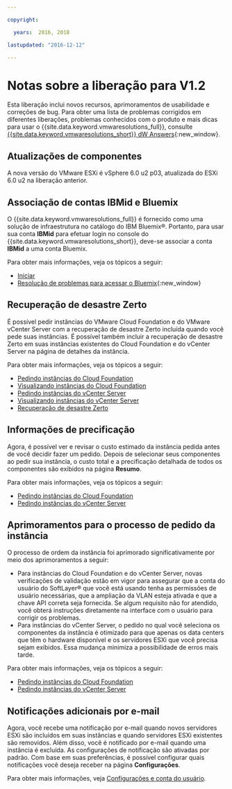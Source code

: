 ```yaml
---

copyright:

  years:  2016, 2018

lastupdated: "2016-12-12"

---
```


# Notas sobre a liberação para V1.2

Esta liberação inclui novos recursos, aprimoramentos de usabilidade e correções de bug. Para obter uma lista de problemas corrigidos em diferentes liberações, problemas conhecidos com o produto e mais dicas para usar o {{site.data.keyword.vmwaresolutions_full}}, consulte
[{{site.data.keyword.vmwaresolutions_short}} dW Answers](https://developer.ibm.com/answers/topics/cloudvmw/){:new_window}.

## Atualizações de componentes

A nova versão do VMware ESXi é vSphere 6.0 u2 p03, atualizada do ESXi 6.0 u2 na liberação anterior.

## Associação de contas IBMid e Bluemix

O {{site.data.keyword.vmwaresolutions_full}} é fornecido como uma solução de infraestrutura no catálogo do IBM Bluemix®. Portanto, para usar sua conta **IBMid** para efetuar login no console do {{site.data.keyword.vmwaresolutions_short}}, deve-se associar a conta **IBMid** a uma conta Bluemix.

Para obter mais informações, veja os tópicos a seguir:
* [Iniciar](../index.html)
* [Resolução de problemas para acessar o Bluemix](https://console.bluemix.net/docs/troubleshoot/ts_accessing.html){:new_window}

## Recuperação de desastre Zerto

É possível pedir instâncias do VMware Cloud Foundation e do VMware vCenter Server com a recuperação de desastre Zerto incluída quando você pede suas instâncias. É possível também incluir a recuperação de desastre Zerto em suas instâncias existentes do Cloud Foundation e do vCenter Server na página de detalhes da instância.

Para obter mais informações, veja os tópicos a seguir:
* [Pedindo instâncias do Cloud Foundation](../sddc/sd_orderinginstance.html)
* [Visualizando instâncias do Cloud Foundation](../sddc/sd_viewinginstances.html)
* [Pedindo instâncias do vCenter Server](../vcenter/vc_orderinginstance.html)
* [Visualizando instâncias do vCenter Server](../vcenter/vc_viewinginstances.html)
* [Recuperação de desastre Zerto](../services/addingzertodr.html)

## Informações de precificação

Agora, é possível ver e revisar o custo estimado da instância pedida antes de você decidir fazer um pedido. Depois de selecionar seus componentes ao pedir sua instância, o custo total e a precificação detalhada de todos os componentes são exibidos na página **Resumo**.

Para obter mais informações, veja os tópicos a seguir:
* [Pedindo instâncias do Cloud Foundation](../sddc/sd_orderinginstance.html)
* [Pedindo instâncias do vCenter Server](../vcenter/vc_orderinginstance.html)

## Aprimoramentos para o processo de pedido da instância

O processo de ordem da instância foi aprimorado significativamente por meio dos aprimoramentos a seguir:
* Para instâncias do Cloud Foundation e do vCenter Server, novas verificações de validação estão em vigor para assegurar que a conta do usuário do SoftLayer® que você está usando tenha as permissões de usuário necessárias, que a ampliação da VLAN esteja ativada e que a chave API correta seja fornecida. Se algum requisito não for atendido, você obterá instruções diretamente na interface com o usuário para corrigir os problemas.
*  Para instâncias do vCenter Server, o pedido no qual você seleciona os componentes da instância é otimizado para que apenas os data centers que têm o hardware disponível e os servidores ESXi que você precisa sejam exibidos. Essa mudança minimiza a possibilidade de erros mais tarde.

Para obter mais informações, veja os tópicos a seguir:
* [Pedindo instâncias do Cloud Foundation](../sddc/sd_orderinginstance.html)
* [Pedindo instâncias do vCenter Server](../vcenter/vc_orderinginstance.html)

## Notificações adicionais por e-mail

Agora, você recebe uma notificação por e-mail quando novos servidores ESXi são incluídos em suas instâncias e quando servidores ESXi existentes são removidos. Além disso, você é notificado por e-mail quando uma instância é excluída. As configurações de notificação são ativadas por padrão. Com base em suas preferências, é possível configurar quais notificações você deseja receber na página **Configurações**.

Para obter mais informações, veja [Configurações e conta do usuário](useraccount.html).
